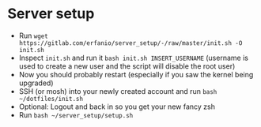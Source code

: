 # Server setup
- Run `wget https://gitlab.com/erfanio/server_setup/-/raw/master/init.sh -O init.sh`
- Inspect `init.sh` and run it `bash init.sh INSERT_USERNAME` (username is used to create a new user and the script will disable the root user)
- Now you should probably restart (especially if you saw the kernel being upgraded)
- SSH (or mosh) into your newly created account and run `bash ~/dotfiles/init.sh`
- Optional: Logout and back in so you get your new fancy zsh
- Run `bash ~/server_setup/setup.sh`
